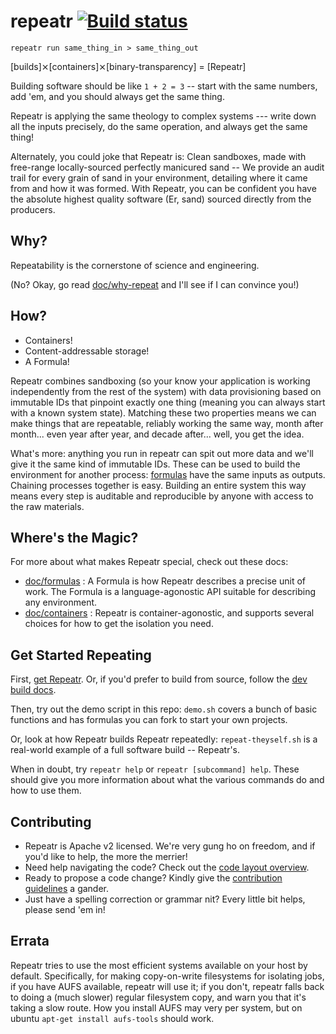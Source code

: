 # repeatr [![Build status](https://img.shields.io/travis/polydawn/repeatr/master.svg?style=flat-square)](https://travis-ci.org/polydawn/repeatr)

```
repeatr run same_thing_in > same_thing_out
```

[builds]⨯[containers]⨯[binary-transparency] = [Repeatr]

Building software should be like `1 + 2 = 3` -- start with the same numbers,
add 'em, and you should always get the same thing.

Repeatr is applying the same theology to complex systems --- write down all the
inputs precisely, do the same operation, and always get the same thing!


Alternately, you could joke that Repeatr is:
Clean sandboxes, made with free-range locally-sourced perfectly manicured sand --
We provide an audit trail for every grain of sand in your environment,
detailing where it came from and how it was formed.
With Repeatr, you can be confident you have the absolute highest quality software (Er, sand)
sourced directly from the producers.



Why?
----

Repeatability is the cornerstone of science and engineering.

(No?  Okay, go read [doc/why-repeat](doc/why-repeat.md) and I'll see if I can convince you!)



How?
----

- Containers!
- Content-addressable storage!
- A Formula!

Repeatr combines sandboxing (so your know your application is working independently from the rest of the system)
with data provisioning based on immutable IDs that pinpoint exactly one thing (meaning you can always start with a known system state).
Matching these two properties means we can make things that are repeatable,
reliably working the same way, month after month... even year after year, and decade after... well, you get the idea.

What's more: anything you run in repeatr can spit out more data and we'll give it the same kind of immutable IDs.
These can be used to build the environment for another process: [formulas](doc/formulas.md) have the same inputs as outputs.
Chaining processes together is easy.
Building an entire system this way means every step is auditable and reproducible by anyone with access to the raw materials.



Where's the Magic?
------------------

For more about what makes Repeatr special, check out these docs:

- [doc/formulas](doc/formulas.md) : A Formula is how Repeatr describes a precise unit of work.  The Formula is a language-agonostic API suitable for describing any environment.
- [doc/containers](doc/containers.md) : Repeatr is container-agonostic, and supports several choices for how to get the isolation you need.



Get Started Repeating
---------------------

First, [get Repeatr](http://repeatr.io/install).
Or, if you'd prefer to build from source, follow the [dev build docs](doc/dev/building-repeatr.md).

Then, try out the demo script in this repo: `demo.sh` covers a bunch of basic functions
and has formulas you can fork to start your own projects.

Or, look at how Repeatr builds Repeatr repeatedly: `repeat-theyself.sh` is a real-world example
of a full software build -- Repeatr's.

When in doubt, try `repeatr help` or `repeatr [subcommand] help`.
These should give you more information about what the various commands do and how to use them.



Contributing
------------

- Repeatr is Apache v2 licensed.  We're very gung ho on freedom, and if you'd like to help, the more the merrier!
- Need help navigating the code?  Check out the [code layout overview](doc/dev/code-layout.md).
- Ready to propose a code change?  Kindly give the [contribution guidelines](CONTRIBUTING.md) a gander.
- Just have a spelling correction or grammar nit?  Every little bit helps, please send 'em in!



Errata
------

Repeatr tries to use the most efficient systems available on your host by default.
Specifically, for making copy-on-write filesystems for isolating jobs, if you have AUFS available,
repeatr will use it; if you don't, repeatr falls back to doing a (much slower) regular filesystem copy,
and warn you that it's taking a slow route.
How you install AUFS may very per system, but on ubuntu `apt-get install aufs-tools` should work.

